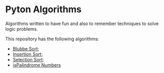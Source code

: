 # Pyton Algorithms

Algorithms written to have fun and also to remember techniques to solve logic problems.

This repository has the following algorithms:

 * [Blubbe Sort](https://github.com/danismgomes/Beginning_Algorithms/blob/master/blubbe_sort.py);
 * [Insertion Sort](https://github.com/danismgomes/Beginning_Algorithms/blob/master/insertion_sort.py);
 * [Selection Sort](https://github.com/danismgomes/Beginning_Algorithms/blob/master/selection_sort.py);
 * [isPalindrome Numbers](https://github.com/danismgomes/Beginning_Algorithms/blob/master/isPalindromeInt.py)
 
